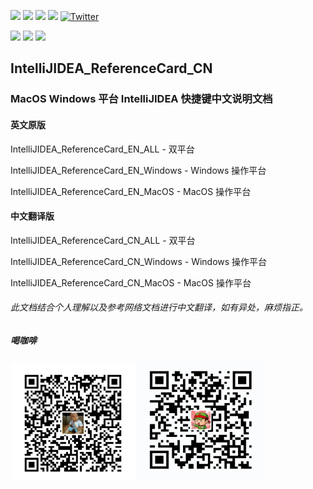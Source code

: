 ![](https://img.shields.io/github/stars/paynezhuang/IntelliJIDEA_ReferenceCard_CN.svg) ![](https://img.shields.io/github/forks/paynezhuang/IntelliJIDEA_ReferenceCard_CN.svg) ![](https://img.shields.io/github/issues/paynezhuang/IntelliJIDEA_ReferenceCard_CN.svg) ![](https://img.shields.io/github/license/paynezhuang/IntelliJIDEA_ReferenceCard_CN.svg) [![Twitter](https://img.shields.io/twitter/url/https/github.com/paynezhuang/IntelliJIDEA_ReferenceCard_CN.svg?style=social)](https://twitter.com/intent/tweet?text=Wow:&url=https%3A%2F%2Fgithub.com%2Fpaynezhuang%2FIntelliJIDEA_ReferenceCard_CN)

[![](https://img.shields.io/badge/weibo-@平平淡淡才是真_晓庄-blue.svg?colorA=abcdef)](https://weibo.com/paynezhuang) [![](https://img.shields.io/badge/twitter-@paynezhuang-blue.svg?colorA=abcdef)](https://twitter.com/PayneZhuang) [![](https://img.shields.io/badge/github-@paynezhuang-blue.svg?colorA=abcdef)](https://github.com/paynezhuang)

## IntelliJIDEA_ReferenceCard_CN
### MacOS Windows 平台 IntelliJIDEA 快捷键中文说明文档

#### 英文原版
IntelliJIDEA_ReferenceCard_EN_ALL     -  双平台

IntelliJIDEA_ReferenceCard_EN_Windows -  Windows 操作平台

IntelliJIDEA_ReferenceCard_EN_MacOS   -  MacOS 操作平台

#### 中文翻译版
IntelliJIDEA_ReferenceCard_CN_ALL     -  双平台

IntelliJIDEA_ReferenceCard_CN_Windows -  Windows 操作平台

IntelliJIDEA_ReferenceCard_CN_MacOS   -  MacOS 操作平台

###### 此文档结合个人理解以及参考网络文档进行中文翻译，如有异处，麻烦指正。


##### 喝咖啡

<img src="images/AliPay.png" width="200" hegiht="113" align=center />   <img src="images/WeChatPay.png" width="200" hegiht="113" align=center />
